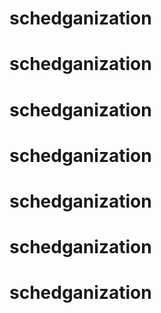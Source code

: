 # schedganization
# schedganization
# schedganization
# schedganization
# schedganization
# schedganization
# schedganization
